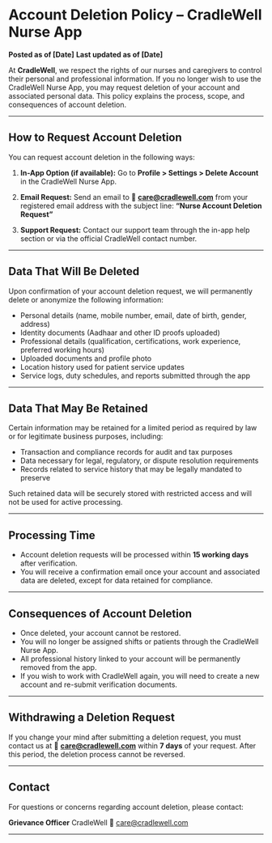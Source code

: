# Account Deletion Policy – CradleWell Nurse App

**Posted as of \[Date]**
**Last updated as of \[Date]**

At **CradleWell**, we respect the rights of our nurses and caregivers to control their personal and professional information. If you no longer wish to use the CradleWell Nurse App, you may request deletion of your account and associated personal data. This policy explains the process, scope, and consequences of account deletion.

---

## How to Request Account Deletion

You can request account deletion in the following ways:

1. **In-App Option (if available):**
   Go to **Profile > Settings > Delete Account** in the CradleWell Nurse App.

2. **Email Request:**
   Send an email to 📧 **[care@cradlewell.com](mailto:care@cradlewell.com)** from your registered email address with the subject line:
   **“Nurse Account Deletion Request”**

3. **Support Request:**
   Contact our support team through the in-app help section or via the official CradleWell contact number.

---

## Data That Will Be Deleted

Upon confirmation of your account deletion request, we will permanently delete or anonymize the following information:

* Personal details (name, mobile number, email, date of birth, gender, address)
* Identity documents (Aadhaar and other ID proofs uploaded)
* Professional details (qualification, certifications, work experience, preferred working hours)
* Uploaded documents and profile photo
* Location history used for patient service updates
* Service logs, duty schedules, and reports submitted through the app

---

## Data That May Be Retained

Certain information may be retained for a limited period as required by law or for legitimate business purposes, including:

* Transaction and compliance records for audit and tax purposes
* Data necessary for legal, regulatory, or dispute resolution requirements
* Records related to service history that may be legally mandated to preserve

Such retained data will be securely stored with restricted access and will not be used for active processing.

---

## Processing Time

* Account deletion requests will be processed within **15 working days** after verification.
* You will receive a confirmation email once your account and associated data are deleted, except for data retained for compliance.

---

## Consequences of Account Deletion

* Once deleted, your account cannot be restored.
* You will no longer be assigned shifts or patients through the CradleWell Nurse App.
* All professional history linked to your account will be permanently removed from the app.
* If you wish to work with CradleWell again, you will need to create a new account and re-submit verification documents.

---

## Withdrawing a Deletion Request

If you change your mind after submitting a deletion request, you must contact us at 📧 **[care@cradlewell.com](mailto:care@cradlewell.com)** within **7 days** of your request. After this period, the deletion process cannot be reversed.

---

## Contact

For questions or concerns regarding account deletion, please contact:

**Grievance Officer**
CradleWell
📧 [care@cradlewell.com](mailto:care@cradlewell.com)

---

